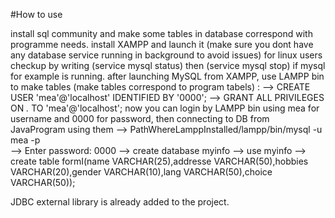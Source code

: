   #How to use

install sql community and make some tables in database correspond with programme needs.
install XAMPP and launch it (make sure you dont have any database service running in background to avoid issues)
  for linux users checkup by writing (service mysql status) then (service mysql stop) if mysql for example is running.
  after launching MySQL from XAMPP, use LAMPP bin to make tables (make tables correspond to program tabels) :
    --> CREATE USER 'mea'@'localhost' IDENTIFIED BY '0000';
    --> GRANT ALL PRIVILEGES ON *.* TO 'mea'@'localhost';
    now you can login by LAMPP bin using mea for username and 0000 for password, then connecting to DB from JavaProgram using them
    --> PathWhereLamppInstalled/lampp/bin/mysql -u mea -p  
	  --> Enter password: 0000
    --> create database myinfo
    --> use myinfo
    --> create table formI(name VARCHAR(25),addresse VARCHAR(50),hobbies VARCHAR(20),gender VARCHAR(10),lang VARCHAR(50),choice VARCHAR(50));
    
JDBC external library is already added to the project.
